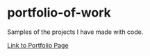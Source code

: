 # portfolio-of-work
Samples of the projects I have made with code.

[Link to Portfolio Page](https://marina-russ.github.io/portfolio-of-work/)
